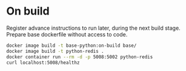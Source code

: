 # On build

Register advance instructions to run later, during the next build stage. Prepare base dockerfile without access to code.

```sh
docker image build -t base-python:on-build base/
docker image build -t python-redis .
docker container run --rm -d -p 5008:5002 python-redis
curl localhost:5008/healthz
```